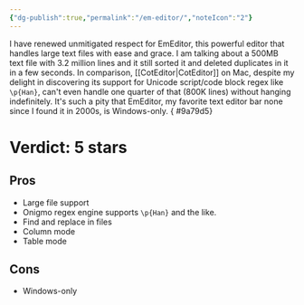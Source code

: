 ```yaml
---
{"dg-publish":true,"permalink":"/em-editor/","noteIcon":"2"}
---
```


I have renewed unmitigated respect for EmEditor, this powerful editor that handles large text files with ease and grace. I am talking about a 500MB text file with 3.2 million lines and it still sorted it and deleted duplicates in it in a few seconds. In comparison, [[CotEditor\|CotEditor]] on Mac, despite my delight in discovering its support for Unicode script/code block regex like `\p{Han}`, can't even handle one quarter of that (800K lines) without hanging indefinitely. It's such a pity that EmEditor, my favorite text editor bar none since I found it in 2000s, is Windows-only.
{ #9a79d5}


# Verdict: 5 stars

## Pros

- Large file support
- Onigmo regex engine supports `\p{Han}` and the like.
- Find and replace in files
- Column mode
- Table mode

## Cons

- Windows-only
